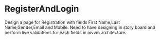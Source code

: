 # RegisterAndLogin
Design a page for Registration with fields First Name,Last Name,Gender,Email and Mobile.  Need to have designing in story board and perform live validations for each fields in mvvm architecture.
